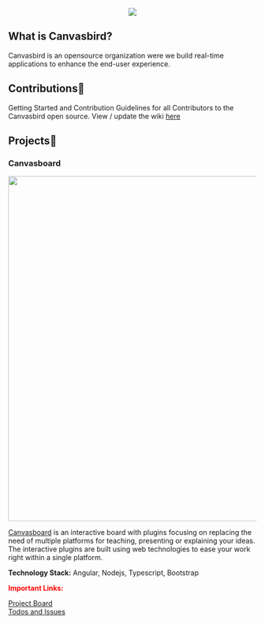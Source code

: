 <p align="center">
  <img src="https://github.com/Canvasbird/canvasbird-wiki/blob/master/images/canvasbird-wiki.png?raw=true">
</p>

## What is Canvasbird?
Canvasbird is an opensource organization were we build real-time applications to enhance the end-user experience.

<!-- ## Important Links: -->
<!-- Our homepage: https://www.canvasbird.org -->
<!-- If you want to get in touch with the team with issues other than documentation, head to the gitter channel [here](#) -->
<!-- If you are looking for contribution click [here]() for Instructions. -->
<!-- For Wiki click [here]() -->
<!-- Project Checklists [Click here]() -->
## Contributions🤝
Getting Started and Contribution Guidelines for all Contributors to the Canvasbird open source. View / update the wiki [here](https://github.com/Canvasbird/canvasbird-wiki/wiki)
## Projects🚀
<!-- canvasboard -->

### Canvasboard
<p align="center">
  <img src="https://github.com/Canvasbird/canvasboard/raw/master/src/assets/Canvasboard.png?raw=true" width="700">
</p>

[Canvasboard](https://github.com/Canvasbird/canvasboard) is an interactive board with plugins focusing on replacing the need of multiple platforms for teaching, presenting or explaining your ideas. The interactive plugins are built using web technologies to ease your work right within a single platform.

<strong>Technology Stack:</strong> Angular, Nodejs, Typescript, Bootstrap
<p><strong style="color:red">Important Links:</strong></p>

<!-- [Website]() -->
[Project Board](https://github.com/Canvasbird/canvasboard/projects/1)
</br>
[Todos and Issues](https://github.com/Canvasbird/canvasboard/issues)</br>


<!-- ### CamLecture  -->
<!-- ### NLP based Emotions recommendation -->
<!-- ### AutoML -->
